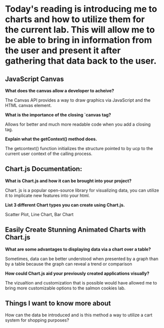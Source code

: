 # Today's reading is introducing me to charts and how to utilize them for the current lab. This will allow me to be able to bring in information from the user and present it after gathering that data back to the user.

## JavaScript Canvas

**What does the canvas allow a developer to acheive?**

The Canvas API provides a way to draw graphics via JavaScript and the HTML canvas element.

**What is the importance of the closing `canvas tag?**

Allows for better and much more readable code when you add a closing tag.

**Explain what the getContext() method does.**

The getcontext() function initializes the structure pointed to by ucp to the current user context of the calling process.

## Chart.js Documentation:

**What is Chart.js and how it can be brought into your project?**

Chart. js is a popular open-source library for visualizing data, you can utilize it to implicate new features into your html.

**List 3 different Chart types you can create using Chart.js.**


Scatter Plot, Line Chart, Bar Chart

## Easily Create Stunning Animated Charts with Chart.js

**What are some advantages to displaying data via a chart over a table?**

Sometimes, data can be better understood when presented by a graph than by a table because the graph can reveal a trend or comparison

**How could Chart.js aid your previously created applications visually?**

The vizualtion and customization that is possible would have allowed me to bring more customizable options to the salmon cookies lab. 

## Things I want to know more about

How can the data be introduced and is this method a way to utilize a cart system for shopping purposes?